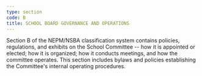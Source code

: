 ```yaml
---
type: section
code: B
title: SCHOOL BOARD GOVERNANCE AND OPERATIONS
---
```


Section B of the NEPM/NSBA classification system contains policies, regulations, and exhibits on the School Committee -- how it is appointed or elected; how it is organized; how it conducts meetings, and how the committee operates.  This section includes bylaws and policies establishing the Committee's internal operating procedures.

